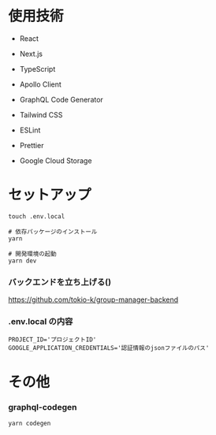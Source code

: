 # 使用技術

- React

- Next.js

- TypeScript

- Apollo Client

- GraphQL Code Generator

- Tailwind CSS

- ESLint

- Prettier

* Google Cloud Storage

# セットアップ

```
touch .env.local

# 依存パッケージのインストール
yarn

# 開発環境の起動
yarn dev
```

### バックエンドを立ち上げる()

https://github.com/tokio-k/group-manager-backend

### .env.local の内容

```
PROJECT_ID='プロジェクトID'
GOOGLE_APPLICATION_CREDENTIALS='認証情報のjsonファイルのパス'
```

# その他

### graphql-codegen

```
yarn codegen
```
